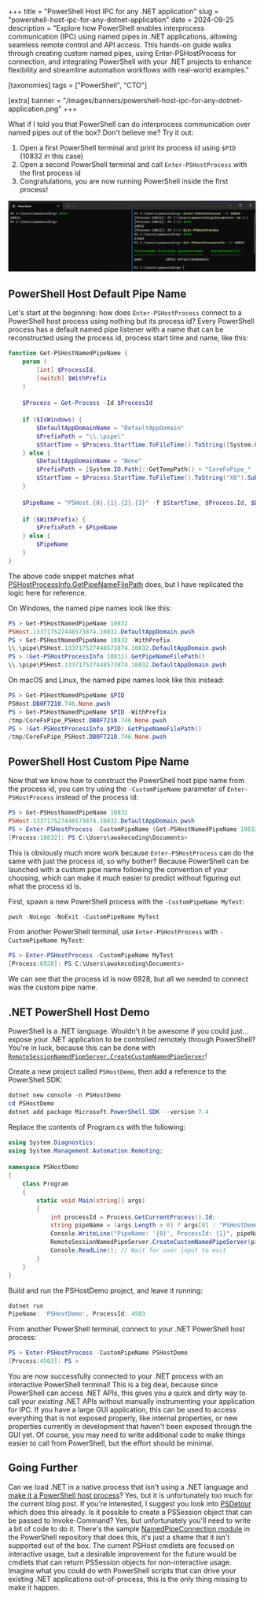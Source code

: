 +++
title = "PowerShell Host IPC for any .NET application"
slug = "powershell-host-ipc-for-any-dotnet-application"
date = 2024-09-25
description = "Explore how PowerShell enables interprocess communication (IPC) using named pipes in .NET applications, allowing seamless remote control and API access. This hands-on guide walks through creating custom named pipes, using Enter-PSHostProcess for connection, and integrating PowerShell with your .NET projects to enhance flexibility and streamline automation workflows with real-world examples."

[taxonomies]
tags = ["PowerShell", "CTO"]

[extra]
banner = "/images/banners/powershell-host-ipc-for-any-dotnet-application.png"
+++

What if I told you that PowerShell can do interprocess communication over named pipes out of the box? Don't believe me? Try it out:

1. Open a first PowerShell terminal and print its process id using `$PID` (10832 in this case)
2. Open a second PowerShell terminal and call `Enter-PSHostProcess` with the first process id
3. Congratulations, you are now running PowerShell inside the first process!

![PowerShell Host IPC Quick Start](/images/posts/pshost-ipc-quick-start.png)

## PowerShell Host Default Pipe Name

Let's start at the beginning: how does `Enter-PSHostProcess` connect to a PowerShell host process using nothing but its process id? Every PowerShell process has a default named pipe listener with a name that can be reconstructed using the process id, process start time and name, like this:

```powershell
function Get-PSHostNamedPipeName {
    param (
        [int] $ProcessId,
        [switch] $WithPrefix
    )

    $Process = Get-Process -Id $ProcessId

    if ($IsWindows) {
        $DefaultAppDomainName = "DefaultAppDomain"
        $PrefixPath = "\\.\pipe\"
        $StartTime = $Process.StartTime.ToFileTime().ToString([System.Globalization.CultureInfo]::InvariantCulture)
    } else {
        $DefaultAppDomainName = "None"
        $PrefixPath = [System.IO.Path]::GetTempPath() + "CoreFxPipe_"
        $StartTime = $Process.StartTime.ToFileTime().ToString("X8").Substring(1, 8)
    }

    $PipeName = "PSHost.{0}.{1}.{2}.{3}" -f $StartTime, $Process.Id, $DefaultAppDomainName, $Process.ProcessName

    if ($WithPrefix) {
        $PrefixPath + $PipeName
    } else {
        $PipeName
    }
}
```

The above code snippet matches what [PSHostProcessInfo.GetPipeNameFilePath](https://learn.microsoft.com/en-us/dotnet/api/microsoft.powershell.commands.pshostprocessinfo.getpipenamefilepath) does, but I have replicated the logic here for reference.

On Windows, the named pipe names look like this:

```powershell
PS > Get-PSHostNamedPipeName 10832
PSHost.133717527448573874.10832.DefaultAppDomain.pwsh
PS > Get-PSHostNamedPipeName 10832 -WithPrefix
\\.\pipe\PSHost.133717527448573874.10832.DefaultAppDomain.pwsh
PS > (Get-PSHostProcessInfo 10832).GetPipeNameFilePath()
\\.\pipe\PSHost.133717527448573874.10832.DefaultAppDomain.pwsh
```

On macOS and Linux, the named pipe names look like this instead:

```powershell
PS > Get-PSHostNamedPipeName $PID
PSHost.DB0F7210.746.None.pwsh
PS > Get-PSHostNamedPipeName $PID -WithPrefix
/tmp/CoreFxPipe_PSHost.DB0F7210.746.None.pwsh
PS > (Get-PSHostProcessInfo $PID).GetPipeNameFilePath()
/tmp/CoreFxPipe_PSHost.DB0F7210.746.None.pwsh
```

## PowerShell Host Custom Pipe Name

Now that we know how to construct the PowerShell host pipe name from the process id, you can try using the `-CustomPipeName` parameter of `Enter-PSHostProcess` instead of the process id:

```powershell
PS > Get-PSHostNamedPipeName 10832
PSHost.133717527448573874.10832.DefaultAppDomain.pwsh
PS > Enter-PSHostProcess -CustomPipeName (Get-PSHostNamedPipeName 10832)
[Process:10832]: PS C:\Users\awakecoding\Documents>
```

This is obviously much more work because `Enter-PSHostProcess` can do the same with just the process id, so why bother? Because PowerShell can be launched with a custom pipe name following the convention of your choosing, which can make it much easier to predict without figuring out what the process id is.

First, spawn a new PowerShell process with the `-CustomPipeName MyTest`:

```powershell
pwsh -NoLogo -NoExit -CustomPipeName MyTest
```

From another PowerShell terminal, use `Enter-PSHostProcess` with `-CustomPipeName MyTest`:

```powershell
PS > Enter-PSHostProcess -CustomPipeName MyTest
[Process:6928]: PS C:\Users\awakecoding\Documents>
```

We can see that the process id is now 6928, but all we needed to connect was the custom pipe name.

## .NET PowerShell Host Demo

PowerShell is a .NET language. Wouldn't it be awesome if you could just... expose your .NET application to be controlled remotely through PowerShell? You're in luck, because this can be done with [`RemoteSessionNamedPipeServer.CreateCustomNamedPipeServer`](https://learn.microsoft.com/en-us/dotnet/api/system.management.automation.remoting.remotesessionnamedpipeserver.createcustomnamedpipeserver)!

Create a new project called `PSHostDemo`, then add a reference to the PowerShell SDK:

```powershell
dotnet new console -n PSHostDemo
cd PSHostDemo
dotnet add package Microsoft.PowerShell.SDK --version 7.4
```

Replace the contents of Program.cs with the following:

```cs
using System.Diagnostics;
using System.Management.Automation.Remoting;

namespace PSHostDemo
{
    class Program
    {
        static void Main(string[] args)
        {
            int processId = Process.GetCurrentProcess().Id;
            string pipeName = (args.Length > 0) ? args[0] : "PSHostDemo";
            Console.WriteLine("PipeName: '{0}', ProcessId: {1}", pipeName, processId);
            RemoteSessionNamedPipeServer.CreateCustomNamedPipeServer(pipeName);
            Console.ReadLine(); // Wait for user input to exit
        }
    }
}
```

Build and run the PSHostDemo project, and leave it running:

```powershell
dotnet run
PipeName: 'PSHostDemo', ProcessId: 4503
```

From another PowerShell terminal, connect to your .NET PowerShell host process:

```powershell
PS > Enter-PSHostProcess -CustomPipeName PSHostDemo
[Process:4503]: PS >
```

You are now successfully connected to your .NET process with an interactive PowerShell terminal! This is a big deal, because since PowerShell can access .NET APIs, this gives you a quick and dirty way to call your *existing* .NET APIs without manually instrumenting your application for IPC. If you have a large GUI application, this can be used to access everything that is not exposed properly, like internal properties, or new properties currently in development that haven't been exposed through the GUI yet. Of course, you may need to write additional code to make things easier to call from PowerShell, but the effort should be minimal.

## Going Further

Can we load .NET in a native process that isn't using a .NET language and [make it a PowerShell host process](https://github.com/Devolutions/pwsh-host-rs)? Yes, but it is unfortunately too much for the current blog post. If you're interested, I suggest you look into [PSDetour](https://github.com/jborean93/PSDetour) which does this already. Is it possible to create a PSSession object that can be passed to Invoke-Command? Yes, but unfortunately you'll need to write a bit of code to do it. There's the sample [NamedPipeConnection module](https://github.com/PowerShell/PowerShell/blob/master/test/tools/NamedPipeConnection/src/code/NamedPipeConnection.cs) in the PowerShell repository that does this, it's just a shame that it isn't supported out of the box. The current PSHost cmdlets are focused on interactive usage, but a desirable improvement for the future would be cmdlets that can return PSSession objects for non-interactive usage. Imagine what you could do with PowerShell scripts that can drive your existing .NET applications out-of-process, this is the only thing missing to make it happen.
